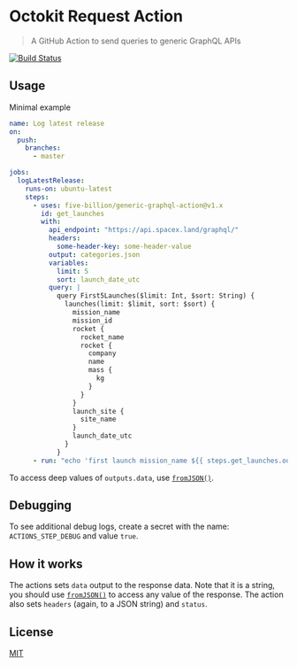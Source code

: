 # Octokit Request Action

> A GitHub Action to send queries to generic GraphQL APIs

[![Build Status](https://github.com/five-billion/generic-graphql-action/workflows/Test/badge.svg)](https://github.com/five-billion/generic-graphql-action/actions)

## Usage

Minimal example

```yml
name: Log latest release
on:
  push:
    branches:
      - master

jobs:
  logLatestRelease:
    runs-on: ubuntu-latest
    steps:
      - uses: five-billion/generic-graphql-action@v1.x
        id: get_launches
        with:
          api_endpoint: "https://api.spacex.land/graphql/"
          headers:
            some-header-key: some-header-value
          output: categories.json
          variables:
            limit: 5
            sort: launch_date_utc
          query: |
            query First5Launches($limit: Int, $sort: String) {
              launches(limit: $limit, sort: $sort) {
                mission_name
                mission_id
                rocket {
                  rocket_name
                  rocket {
                    company
                    name
                    mass {
                      kg
                    }
                  }
                }
                launch_site {
                  site_name
                }
                launch_date_utc
              }
            }
      - run: "echo 'first launch mission_name ${{ steps.get_launches.outputs.data.launches[0] }}'"
```

To access deep values of `outputs.data`, use [`fromJSON()`](https://docs.github.com/en/actions/reference/context-and-expression-syntax-for-github-actions#fromjson).

## Debugging

To see additional debug logs, create a secret with the name: `ACTIONS_STEP_DEBUG` and value `true`.

## How it works

The actions sets `data` output to the response data. Note that it is a string, you should use [`fromJSON()`](https://docs.github.com/en/actions/reference/context-and-expression-syntax-for-github-actions#fromjson) to access any value of the response. The action also sets `headers` (again, to a JSON string) and `status`.

## License

[MIT](LICENSE)
